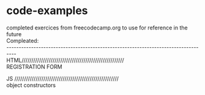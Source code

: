 # code-examples <br>
completed exercices from freecodecamp.org to use for reference in the future<br>
Compleated:<br>
----------------------------------------------------------------------------------<br>
HTML/////////////////////////////////////////////////////<br>
REGISTRATION FORM <br>

JS //////////////////////////////////////////////////////<br>
object constructors<br>


